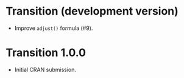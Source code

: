 # Transition (development version)

* Improve `adjust()` formula (#9).

# Transition 1.0.0

* Initial CRAN submission.
